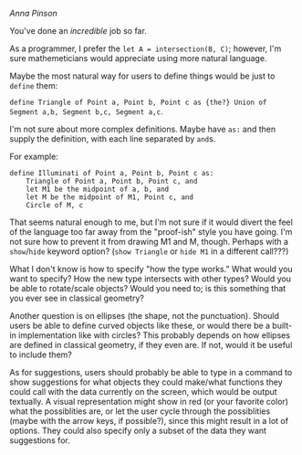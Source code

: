 _Anna Pinson_

You've done an _incredible_ job so far.

As a programmer, I prefer the `let A = intersection(B, C)`; however, I'm sure mathemeticians would appreciate using more natural language.

Maybe the most natural way for users to define things would be just to `define` them:

`define Triangle of Point a, Point b, Point c as {the?} Union of Segment a,b, Segment b,c, Segment a,c`.

I'm not sure about more complex definitions. Maybe have `as:` and then supply the definition, with each line separated by `and`s.

For example:

```
define Illuminati of Point a, Point b, Point c as:
    Triangle of Point a, Point b, Point c, and
    let M1 be the midpoint of a, b, and
    let M be the midpoint of M1, Point c, and
    Circle of M, c
```

That seems natural enough to me, but I'm not sure if it would divert the feel of the language too far away from the "proof-ish" style you have going.
I'm not sure how to prevent it from drawing M1 and M, though. Perhaps with a `show`/`hide` keyword option? (`show Triangle` or `hide M1` in a different call???)

What I don't know is how to specify "how the type works." What would you want to specify? How the new type intersects with other types?
Would you be able to rotate/scale objects? Would you need to; is this something that you ever see in classical geometry?

Another question is on ellipses (the shape, not the punctuation). Should users be able to define curved objects like these, or would there be a built-in implementation like with circles?
This probably depends on how ellipses are defined in classical geometry, if they even are. If not, would it be useful to include them?

As for suggestions, users should probably be able to type in a command to show suggestions for what objects they could make/what functions they could call with the data currently on the screen, which would be output textually.
A visual representation might show in red (or your favorite color) what the possiblities are, or let the user cycle through the possiblities (maybe with the arrow keys, if possible?), since this might result in a lot of options.
They could also specify only a subset of the data they want suggestions for.
